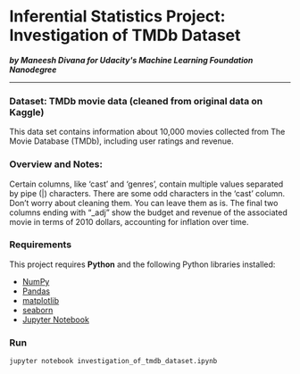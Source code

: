 # Inferential Statistics Project: Investigation of TMDb Dataset

***by Maneesh Divana for Udacity's Machine Learning Foundation Nanodegree***

-----


### Dataset: TMDb movie data (cleaned from original data on Kaggle)

This data set contains information about 10,000 movies collected from The Movie Database (TMDb), including user ratings and revenue.


### Overview and Notes:

Certain columns, like ‘cast’ and ‘genres’, contain multiple values separated by pipe (|) characters.
There are some odd characters in the ‘cast’ column. Don’t worry about cleaning them. You can leave them as is.
The final two columns ending with “_adj” show the budget and revenue of the associated movie in terms of 2010 dollars, 
accounting for inflation over time.


### Requirements

This project requires **Python** and the following Python libraries installed:

- [NumPy](https://www.numpy.org/)
- [Pandas](https://pandas.pydata.org/)
- [matplotlib](https://matplotlib.org/)
- [seaborn](https://seaborn.pydata.org/)
- [Jupyter Notebook](https://ipython.org/notebook.html)


### Run

```
jupyter notebook investigation_of_tmdb_dataset.ipynb
```
